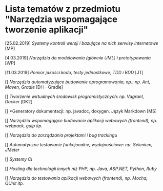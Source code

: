# Lista tematów z przedmiotu "Narzędzia wspomagające tworzenie aplikacji"

[25.02.2019] *Systemy kontroli wersji i bazujące na nich serwisy internetowe* [MP]

[4.03.2019] *Narzędzia do modelowania (głównie UML) i prototypowania* [WP]

[11.03.2019] *Pomiar jakości kodu, testy jednostkowe, TDD i BDD* [JT]

[] *Narzędzia automatyzujące budowanie oprogramowania, np.: np. Ant, Maven, Gradle* [DH - Gradle]

[] *Tworzenie wirtualnych środowisk programistycznych: np. Vagrant, Docker* [DK2]

[] *Generatory dokumentacji: np. javadoc, doxygen. Język Markdown [MS] 

[] *Narzędzia wspomagające budowanie aplikacji webowych (frontend), np. webpack, gulp itp.*

[] *Narzędzia do zarządzania projektami i bug trackingu*

[] *Automatyczne testowanie funkcjonalne, wydajnościowe: np. Selenium, JMeter*

[] *Systemy CI*

[] *Hosting dla technologii innych niż PHP, np. Java, ASP.NET, Python, Ruby*

[] *Narzędzia do testowania aplikacji webowych (frontend), np. Mocha, QUnit itp.*

